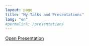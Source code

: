 ```yaml
---
layout: page
title: "My Talks and Presentations"
lang: "en"
#permalink: /presentation/
---
```


<a href="#" onclick="openPresentation(); return false;">Open Presentation</a>

<script>
function openPresentation() {
    window.open('/sk/presentations/mtm-2025-borovets/test.html', 'PresentationWindow', 'width=800,height=600,top=300,left=300,noopener,noreferrer');
}
</script>